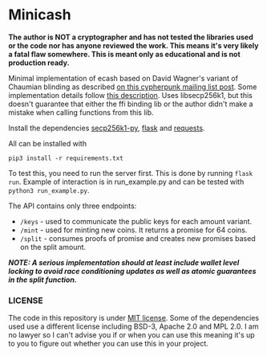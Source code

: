 # Minicash

**The author is NOT a cryptographer and has not tested the libraries used or the code nor has anyone reviewed the work.
This means it's very likely a fatal flaw somewhere. This is meant only as educational and is not production ready.**

Minimal implementation of ecash based on David Wagner's variant of Chaumian blinding as described [on this cypherpunk mailing list post](http://cypherpunks.venona.com/date/1996/03/msg01848.html). Some implementation details follow [this description](https://gist.github.com/phyro/935badc682057f418842c72961cf096c). Uses libsecp256k1, but this doesn't guarantee that either the ffi binding lib or the author didn't make a mistake when calling functions from this lib.

Install the dependencies [secp256k1-py](https://github.com/rustyrussell/secp256k1-py), [flask](https://flask.palletsprojects.com/en/2.0.x/) and [requests](https://docs.python-requests.org/en/latest/).

All can be installed with
```
pip3 install -r requirements.txt
```

To test this, you need to run the server first. This is done by running `flask run`.
Example of interaction is in run_example.py and can be tested with `python3 run_example.py`.

The API contains only three endpoints:
* `/keys` - used to communicate the public keys for each amount variant.
* `/mint` - used for minting new coins. It returns a promise for 64 coins.
* `/split` - consumes proofs of promise and creates new promises based on the split amount.

**_NOTE: A serious implementation should at least include wallet level locking to avoid race conditioning updates as well as atomic guarantees in the split function._**

### LICENSE

The code in this repository is under [MIT license](LICENSE.md). Some of the dependencies used use a different license including BSD-3, Apache 2.0 and MPL 2.0. I am no lawyer so I can't advise you if or when you can use this meaning it's up to you to figure out whether you can use this in your project.
